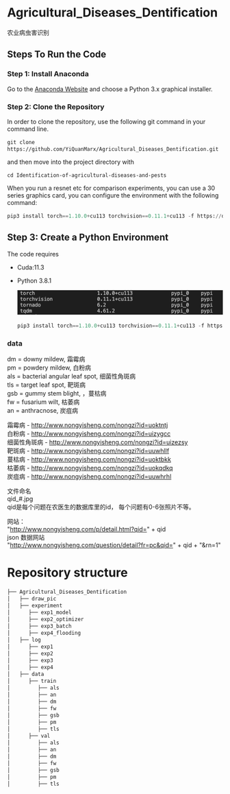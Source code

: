 # Agricultural_Diseases_Dentification
 农业病虫害识别

## Steps To Run the Code
### Step 1: Install Anaconda
Go to the [Anaconda Website](https://www.anaconda.com/products/distribution) and choose a Python 3.x graphical installer.

### Step 2: Clone the Repository
In order to clone the repository, use the following git command in your command line.
```
git clone https://github.com/YiQuanMarx/Agricultural_Diseases_Dentification.git
```
and then move into the project directory with
```
cd Identification-of-agricultural-diseases-and-pests
```
When you run a resnet etc for comparison experiments, you can use a 30 series graphics card, you can configure the environment with the following command:

```python
pip3 install torch==1.10.0+cu113 torchvision==0.11.1+cu113 -f https://download.pytorch.org/whl/cu113/torch_stable.html -i https://pypi.douban.com/simple
```

## Step 3: Create a Python Environment

The code requires

* Cuda:11.3

* Python 3.8.1

  ![imag-1](./pic/pic.png)

  ```python
  pip3 install torch==1.10.0+cu113 torchvision==0.11.1+cu113 -f https://download.pytorch.org/whl/cu113/torch_stable.html -i https://pypi.douban.com/simple
  ```

### data
dm = downy mildew, 霜霉病  
pm = powdery mildew, 白粉病  
als = bacterial angular leaf spot, 细菌性角斑病  
tls = target leaf spot, 靶斑病  
gsb = gummy stem blight, ，蔓枯病  
fw = fusarium wilt, 枯萎病  
an = anthracnose, 炭疽病  

霜霉病 - http://www.nongyisheng.com/nongzi?id=uoktntj  
白粉病 - http://www.nongyisheng.com/nongzi?id=uizygcc  
细菌性角斑病 - http://www.nongyisheng.com/nongzi?id=uizezsy  
靶斑病 - http://www.nongyisheng.com/nongzi?id=uuwhllf  
蔓枯病 - http://www.nongyisheng.com/nongzi?id=uoktbkk  
枯萎病 - http://www.nongyisheng.com/nongzi?id=uokqdkq  
炭疽病 - http://www.nongyisheng.com/nongzi?id=uuwhrhl  

文件命名  
qid_#.jpg  
qid是每个问题在农医生的数据库里的id， 每个问题有0-6张照片不等。  

网站：  
"http://www.nongyisheng.com/p/detail.html?qid=" + qid  
json 数据网站  
"http://www.nongyisheng.com/question/detail?fr=pc&qid=" + qid + "&rn=1"  

# Repository structure

```
├── Agricultural_Diseases_Dentification
│   ├── draw_pic
│   ├── experiment
│      ├── exp1_model
│      ├── exp2_optimizer
│      ├── exp3_batch
│      ├── exp4_flooding
│   ├── log
│      ├── exp1
│      ├── exp2
│      ├── exp3
│      ├── exp4
│   ├── data
│      ├── train
│         ├── als
│         ├── an
│         ├── dm
│         ├── fw
│         ├── gsb
│         ├── pm
│         ├── tls
│      ├── val
│         ├── als
│         ├── an
│         ├── dm
│         ├── fw
│         ├── gsb
│         ├── pm
│         ├── tls
```
